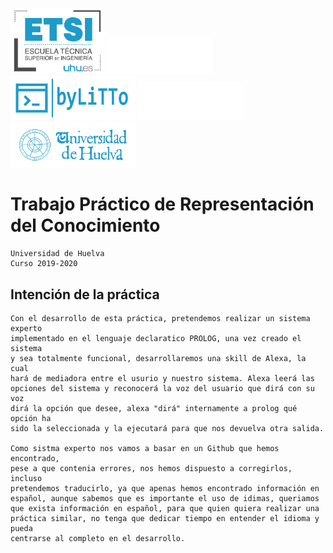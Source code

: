 <img src="imagenes/LogoETSI.png" width="150"> <img src="imagenes/HuecoBlanco.png" width="170"> <img src="imagenes/LogoLiTTo.png" width="200"> <img src="imagenes/HuecoBlanco.png" width="170"> <img src="imagenes/LogoUHU.png" width="200">

#   Trabajo Práctico de Representación del Conocimiento
    Universidad de Huelva
    Curso 2019-2020
    
   

##  Intención de la práctica
    Con el desarrollo de esta práctica, pretendemos realizar un sistema experto 
    implementado en el lenguaje declaratico PROLOG, una vez creado el sistema 
    y sea totalmente funcional, desarrollaremos una skill de Alexa, la cual 
    hará de mediadora entre el usurio y nuestro sistema. Alexa leerá las 
    opciones del sistema y reconocerá la voz del usuario que dirá con su voz 
    dirá la opción que desee, alexa "dirá" internamente a prolog qué opción ha 
    sido la seleccionada y la ejecutará para que nos devuelva otra salida.
    
    Como sistma experto nos vamos a basar en un Github que hemos encontrado, 
    pese a que contenia errores, nos hemos dispuesto a corregirlos, incluso 
    pretendemos traducirlo, ya que apenas hemos encontrado información en 
    español, aunque sabemos que es importante el uso de idimas, queriamos
    que exista información en español, para que quien quiera realizar una
    práctica similar, no tenga que dedicar tiempo en entender el idioma y pueda
    centrarse al completo en el desarrollo.
